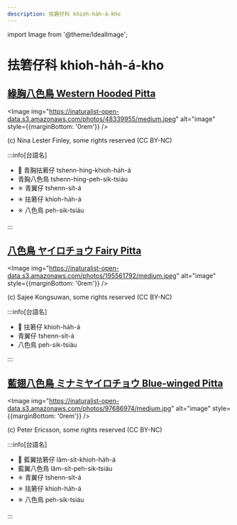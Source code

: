 ```yaml
---
description: 抾箬仔科 khioh-ha̍h-á-kho
---
```


import Image from '@theme/IdealImage';

# 抾箬仔科 khioh-ha̍h-á-kho

## [綠胸八色鳥 Western Hooded Pitta](https://ebird.org/species/wehpit1)

<Image img="https://inaturalist-open-data.s3.amazonaws.com/photos/48339955/medium.jpeg" alt="image" style={{marginBottom: '0rem'}} />

<p className="image-caption">
(c) Nina Lester Finley, some rights reserved (CC BY-NC)
</p>

:::info[台語名]

- 🎯 青胸抾箬仔 tshenn-hing-khioh-ha̍h-á
- 青胸八色鳥 tshenn-hing-peh-sik-tsiáu
- ✳️ 青翼仔 tshenn-si̍t-á
- ✳️ 抾箬仔 khioh-ha̍h-á
- ✳️ 八色鳥 peh-sik-tsiáu

:::

## [八色鳥 ヤイロチョウ Fairy Pitta](https://ebird.org/species/faipit1)

<Image img="https://inaturalist-open-data.s3.amazonaws.com/photos/195561792/medium.jpeg" alt="image" style={{marginBottom: '0rem'}} />

<p className="image-caption">
(c) Sajee Kongsuwan, some rights reserved (CC BY-NC)
</p>

:::info[台語名]

- 🎯 抾箬仔 khioh-ha̍h-á
- 青翼仔 tshenn-si̍t-á
- 八色鳥 peh-sik-tsiáu

:::

## [藍翅八色鳥 ミナミヤイロチョウ Blue-winged Pitta](https://ebird.org/species/blwpit1)

<Image img="https://inaturalist-open-data.s3.amazonaws.com/photos/97686974/medium.jpg" alt="image" style={{marginBottom: '0rem'}} />

<p className="image-caption">
(c) Peter Ericsson, some rights reserved (CC BY-NC)
</p>

:::info[台語名]

- 🎯 藍翼抾箬仔 lâm-si̍t-khioh-ha̍h-á
- 藍翼八色鳥 lâm-si̍t-peh-sik-tsiáu
- ✳️ 青翼仔 tshenn-si̍t-á
- ✳️ 抾箬仔 khioh-ha̍h-á
- ✳️ 八色鳥 peh-sik-tsiáu

:::

